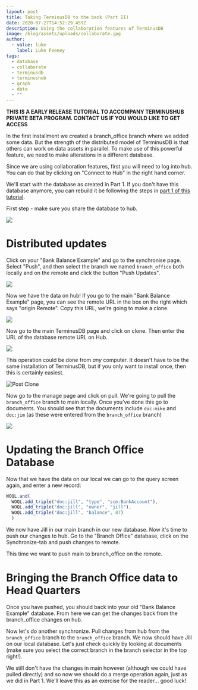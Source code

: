 ```yaml
---
layout: post
title: Taking TerminusDB to the bank (Part II)
date: 2020-07-27T14:52:29.459Z
description: Using the collaboration features of TerminusDB
image: /blog/assets/uploads/collaborate.jpg
author:
  - value: luke
    label: Luke Feeney
tags:
  - database
  - collaborate
  - terminusdb
  - terminushub
  - graph
  - data
  - ""
---
```

**THIS IS A EARLY RELEASE TUTORIAL TO ACCOMPANY TERMINUSHUB PRIVATE BETA PROGRAM. CONTACT US IF YOU WOULD LIKE TO GET ACCESS**

In the first installment we created a branch_office branch where we added some data. But the strength of the distributed model of TerminusDB is that others can work on data assets in parallel. To make use of this powerful feature, we need to make alterations in a different database.

Since we are using collaboration features, first you will need to log into hub. You can do that by clicking on "Connect to Hub" in the right hand corner.

We'll start with the database as created in Part 1. If you don't have this database anymore, you can rebuild it be following the steps in [part 1 of this tutorial](https://terminusdb.com/blog/2020/07/27/taking-terminusdb-to-the-bank/).

First step - make sure you share the database to hub.

![](/blog/assets/uploads/upload-to-hub.jpg)

# Distributed updates

Click on your "Bank Balance Example" and go to the synchronise page. Select "Push", and then select the branch we named `branch_office` both locally and on the remote and click the button "Push Updates".

![](/blog/assets/uploads/branch-office-on-hub.jpg)

Now we have the data on hub! If you go to the main "Bank Balance Example" page, you can see the remote URL in the box on the right which says "origin Remote". Copy this URL, we're going to make a clone.

![](/blog/assets/uploads/pushed.jpg)

Now go to the main TerminusDB page and click on clone. Then enter the URL of the database remote URL on Hub. 

![](/blog/assets/uploads/clone.jpg)

This operation could be done from *any* computer. It doesn't have to be the same installation of TerminusDB, but if you only want to install once, then this is certainly easiest.

![](/blog/assets/uploads/post-clone.jpg "Post Clone")

Now go to the manage page and click on pull. We're going to pull the `branch_office` branch to main locally. Once you've done this go to documents. You should see that the documents include `doc:mike` and `doc:jim` (as these were entered from the `branch_office` branch)

![](/blog/assets/uploads/pull-from-branch-office.jpg)

# Updating the Branch Office Database

Now that we have the data on our local we can go to the query screen again, and enter a new record:

```javascript
WOQL.and(
  WOQL.add_triple("doc:jill", "type", "scm:BankAccount"),
  WOQL.add_triple("doc:jill", "owner", "jill"),
  WOQL.add_triple("doc:jill", "balance", 87)
  )
```

We now have Jill in our main branch in our new database. Now it's time to push our changes to hub. Go to the "Branch Office" database, click on the Synchronize-tab and push changes to remote.

This time we want to push main to branch_office on the remote.

# Bringing the Branch Office data to Head Quarters

Once you have pushed, you should back into your old "Bank Balance Example" database. From here we can get the changes back from the branch_office changes on hub.

Now let's do another synchronize. Pull changes from hub from the `branch_office` branch to the `branch_office` branch. We now should have Jill on our local database. Let's just check quickly by looking at documents (make sure you select the correct branch in the branch selector in the top right!).

We still don't have the changes in main however (although we could have pulled directly) and so now we should do a merge operation again, just as we did in Part 1. We'll leave this as an exercise for the reader... good luck!
